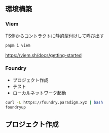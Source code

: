 ## 環境構築
### Viem
TS側からコントラクトに静的型付けして呼び出す

```sh
pnpm i viem
```
https://viem.sh/docs/getting-started

### Foundry
- プロジェクト作成
- テスト
- ローカルネットワーク起動

```sh
curl -L https://foundry.paradigm.xyz | bash
foundryup
```

## プロジェクト作成
```

```
